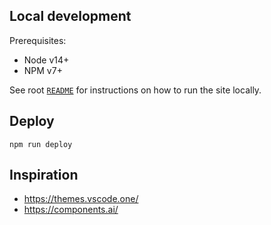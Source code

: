 ## Local development

Prerequisites:

- Node v14+
- NPM v7+

See root [`README`](../README.md) for instructions on how to run the site locally.

## Deploy

```
npm run deploy
```

## Inspiration

- https://themes.vscode.one/
- https://components.ai/
